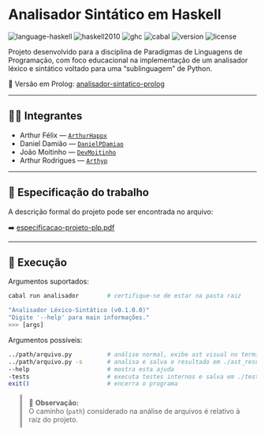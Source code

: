 # Analisador Sintático em Haskell

![language-haskell](https://img.shields.io/badge/language-Haskell-purple) ![haskell2010](https://img.shields.io/badge/standard-Haskell2010-blueviolet) ![ghc](https://img.shields.io/badge/ghc-9.6.7-brightgreen) ![cabal](https://img.shields.io/badge/cabal-3.12.1.0-orange) ![version](https://img.shields.io/badge/version-v0.1.0-green) ![license](https://img.shields.io/badge/license-MIT-lightgrey)

Projeto desenvolvido para a disciplina de Paradigmas de Linguagens de Programação, com foco educacional na implementação de um analisador léxico e sintático voltado para uma “sublinguagem” de Python. 

🔗 Versão em Prolog: [analisador-sintatico-prolog](https://github.com/DanielPDamiao/analisador-sintatico) 

---

## 👨‍💻 Integrantes

- Arthur Félix — [`ArthurHappx`](https://github.com/ArthurHappx)
- Daniel Damião — [`DanielPDamiao`](https://github.com/DanielPDamiao)
- João Moitinho — [`DevMoitinho`](https://github.com/DevMoitinho)
- Arthur Rodrigues — [`Arthyp`](https://github.com/Arthyp)

---

## 📄 Especificação do trabalho

A descrição formal do projeto pode ser encontrada no arquivo:

➡️ [especificacao-projeto-plp.pdf](especificacao-projeto-plp.pdf)

---

## 🚀 Execução

Argumentos suportados:
```bash
cabal run analisador        # certifique-se de estar na pasta raiz
```
```bash
"Analisador Léxico-Sintático (v0.1.0.0)"
"Digite '--help' para main informações."
>>> [args]
```

Argumentos possíveis:
```bash
../path/arquivo.py          # análise normal, exibe ast visual no terminal
../path/arquivo.py -s       # analisa e salva o resultado em ./ast_results/arquivo_ast.txt
--help                      # mostra esta ajuda
-tests                      # executa testes internos e salva em ./test/Logs/arquivo_ast.txt
exit()                      # encerra o programa
```
<blockquote style="background-color: transparent; padding: 8px 14px; border-left: 4px solid rgba(0,0,0,0.35);">
📝 <strong>Observação:</strong><br>
O caminho (<code>path</code>) considerado na análise de arquivos é relativo à raiz do projeto.
</blockquote>